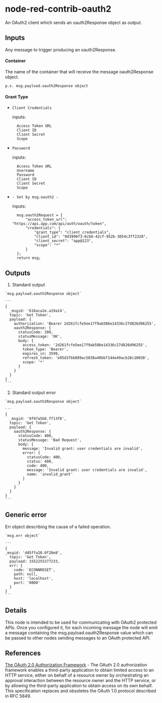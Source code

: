   node-red-contrib-oauth2
  =================
  An OAuth2 client which sends an oauth2Response object as output.
  
  Inputs
  ------
  Any message to trigger producing an oauth2Response.
  
  #### Container
  The name of the container that will receive the message oauth2Response object.
  
  `p.s. msg.payload.oauth2Response object`
  
  #### Grant Type
  * `Client Credentials`
  
    inputs:
      ```
        Access Token URL
        Client ID
        Client Secret
        Scope
      ```
  
  * `Password`
  
    inputs:
      ```
        Access Token URL
        Username
        Password
        Client ID
        Client Secret
        Scope
      ```
  
  * `- Set by msg.oauth2 -`
  
    inputs:
      ```
        msg.oauth2Request = { 
            "access_token_url": "https://api.app.com/api/auth/oauth/token", 
            "credentials": {
                "grant_type": "client_credentials",
                "client_id": "0d3996f3-6cb6-42cf-952b-3054c3ff2328",
                "client_secret": "app@123",
                "scope": "*"
            }
        };
        return msg;
      ```
  
  Outputs
  -------
  1. Standard output
  
    `msg.payload.oauth2Response object`
    
    ```
    {
      _msgid: '616aca2e.a19a14',
      topic: 'Get Token',
      payload: {
        authorization: 'Bearer 2d261fcfe5ee17f9ab586e14336c27d826d96255',
        oauth2Response: {
          statusCode: 200,
          statusMessage: 'OK',
          body: {
            access_token: '2d261fcfe5ee17f9ab586e14336c27d826d96255',
            token_type: 'Bearer',
            expires_in: 3599,
            refresh_token: 'e95d37bb889ac5838a40bbf144e49acb28c10038',
            scope: '*'
          }
        }
      }
    }
    ```
  
  
  2. Standard output error
  
    `msg.payload.oauth2Response object`
    
    ```
    {
      _msgid: '9f97a5b8.ff13f8',
      topic: 'Get Token',
      payload: {
        oauth2Response: {
          statusCode: 400,
          statusMessage: 'Bad Request',
          body: {
            message: 'Invalid grant: user credentials are invalid',
            error: {
              statusCode: 400,
              status: 400,
              code: 400,
              message: 'Invalid grant: user credentials are invalid',
              name: 'invalid_grant'
            }
          }
        }
      }
    }
    ```
      
  Generic error
  -------------
  Err object describing the cause of a failed operation.
      
    `msg.err object` 
    
    ```
    {
    _msgid: 'd45ffa20.0f28e8',
      topic: 'Get Token',
      payload: 1552255377233,
      err: {
        code: 'ECONNRESET',
        path: null,
        host: 'localhost',
        port: '8000'
      }
    }
    ```
          
  Details
  -------
  This node is intended to be used for communicating with OAuth2 protected APIs. Once you configured it, for each incoming message the node will emit a message containing the msg.payload.oauth2Response value which can be passed to other nodes sending messages to an OAuth protected API.
  
  References
  -----------
  [The OAuth 2.0 Authorization Framework](https://tools.ietf.org/html/rfc6749) - The OAuth 2.0 authorization framework enables a third-party application to obtain limited access to an HTTP service, either on behalf of a resource owner by orchestrating an approval interaction between the resource owner and the HTTP service, or by allowing the third-party application to obtain access on its own behalf. This specification replaces and obsoletes the OAuth 1.0 protocol described in RFC 5849.
